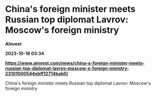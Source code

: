 # China's foreign minister meets Russian top diplomat Lavrov: Moscow's foreign ministry
**AInvest**

**2023-10-16 03:34**

**https://www.ainvest.com/news/china-s-foreign-minister-meets-russian-top-diplomat-lavrov-moscow-s-foreign-ministry-23101000544ebff12714bab0/**

China's foreign minister meets Russian top diplomat Lavrov: Moscow's foreign ministry